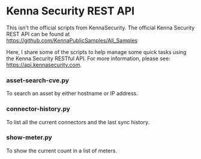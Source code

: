 # Kenna Security REST API

This isn't the official scripts from KennaSecurity. The official Kenna Security REST API can be found at https://github.com/KennaPublicSamples/All_Samples

Here, I share some of the scripts to help manage some quick tasks using the Kenna Security RESTful API. For more information, please see: https://api.kennasecurity.com.

### asset-search-cve.py
To search an asset by either hostname or IP address.

### connector-history.py
To list all the current connectors and the last sync history. 

### show-meter.py
To show the current count in a list of meters.

